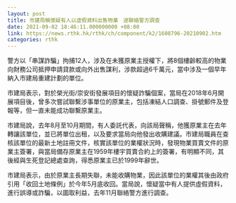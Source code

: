 ```yaml
---
layout: post
title: 市建局稱懷疑有人以虛假資料出售物業　遂聯絡警方調查
date: 2021-09-02 18:46:11.000000000 +08:00
link: https://news.rthk.hk/rthk/ch/component/k2/1608796-20210902.htm
categories: rthk
---
```


警方以「串謀詐騙」拘捕12人，涉及在未獲原業主授權下，將8個樓齡較高的物業向財務公司抵押申請貸款或向外出售謀利，涉款超過6千萬元，當中涉及一個早年納入市建局重建計劃的單位。

市建局表示，對於榮光街/崇安街發展項目的懷疑詐騙個案，當局在2018年6月開展項目後，曾多次嘗試聯繫涉事單位的原業主，包括凍結人口調查、掛號郵件及登報等，但一直未能成功聯繫原業主。

市建局說，去年8月至10月期間，有人委託代表，向該局聲稱，他獲原業主在去年轉讓該單位，並已將單位出租，以及要求當局向他發出收購建議。市建局職員在查核該單位的最新土地註冊文件，核實該單位的業權狀況時，發現物業買賣文件的原業主簽署，與當局備存原業主在1959年樓宇買賣合約上的簽署，有明顯不同，其後經與生死登記總處查詢，得悉原業主已於1999年辭世。

市建局表示，由於原業主長期失聯，未能收購物業，因此該單位的業權其後由政府引用「收回土地條例」於今年5月底收回。當局說，懷疑當中有人提供虛假資料，進行誤導或詐騙，以圖取利益，去年11月聯絡警方進行調查。
